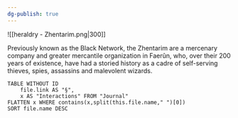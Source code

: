 ```yaml
---
dg-publish: true
---
```

![[heraldry - Zhentarim.png|300]]

Previously known as the Black Network, the Zhentarim are a mercenary company and greater mercantile organization in Faerûn, who, over their 200 years of existence, have had a storied history as a cadre of self-serving thieves, spies, assassins and malevolent wizards.

```dataview
TABLE WITHOUT ID
	file.link AS "§", 
	x AS "Interactions" FROM "Journal"
FLATTEN x WHERE contains(x,split(this.file.name," ")[0])
SORT file.name DESC
```
